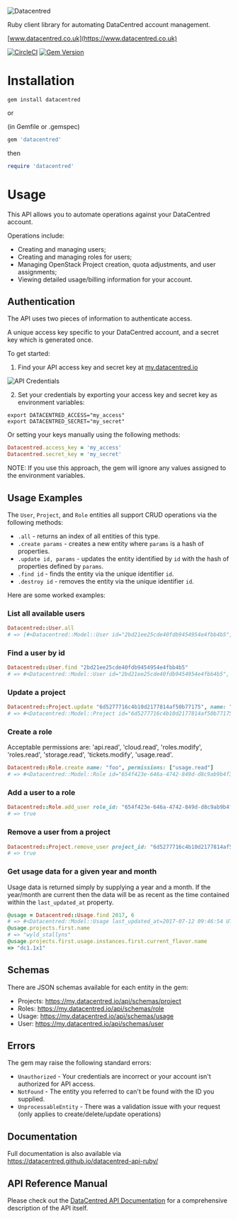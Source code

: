 ![Datacentred](https://assets-cdn.datacentred.io/assets/DC_Mono_B-903aac5ca4f5c6887193d880dbd1196deb8a978027eef5cb32de78b66d085935.png)

Ruby client library for automating DataCentred account management.

[www.datacentred.co.uk](https://www.datacentred.co.uk)

[![CircleCI](https://circleci.com/gh/datacentred/datacentred-api-ruby.svg?style=svg&circle-token=c284db6421742dcfe8c50f52945c31d9b976effb)](https://circleci.com/gh/datacentred/datacentred-api-ruby)
[![Gem Version](https://badge.fury.io/rb/datacentred.png)](http://badge.fury.io/rb/keybase-core)

# Installation

```
gem install datacentred
```

or

(in Gemfile or .gemspec)
```ruby
gem 'datacentred'
```

then

```ruby
require 'datacentred'
```

# Usage

This API allows you to automate operations against your DataCentred account.

Operations include:

* Creating and managing users;
* Creating and managing roles for users;
* Managing OpenStack Project creation, quota adjustments, and user assignments;
* Viewing detailed usage/billing information for your account.

## Authentication

The API uses two pieces of information to authenticate access.

A unique access key specific to your DataCentred account, and a secret key which is generated once.

To get started:

1. Find your API access key and secret key at [my.datacentred.io](https://my.datacentred.io)

![API Credentials](https://user-images.githubusercontent.com/98526/30334767-79f4617c-97d8-11e7-962c-ec3115d13896.png)

2. Set your credentials by exporting your access key and secret key as environment variables:

```
export DATACENTRED_ACCESS="my_access"
export DATACENTRED_SECRET="my_secret"
```

Or setting your keys manually using the following methods:

```ruby
Datacentred.access_key = 'my_access'
Datacentred.secret_key = 'my_secret'
```

NOTE: If you use this approach, the gem will ignore any values assigned to the environment variables.

## Usage Examples

The `User`, `Project`, and `Role` entities all support CRUD operations via the following methods:

* `.all` - returns an index of all entities of this type.
* `.create params` - creates a new entity where `params` is a hash of properties.
* `.update id, params` - updates the entity identified by `id` with the hash of properties defined by `params`.
* `.find id` - finds the entity via the unique identifier `id`.
* `.destroy id` - removes the entity via the unique identifier `id`.

Here are some worked examples:

### List all available users

```ruby
Datacentred::User.all
# => [#<Datacentred::Model::User id="2bd21ee25cde40fdb9454954e4fbb4b5", ...>, ...]
```

### Find a user by id

```ruby
Datacentred::User.find "2bd21ee25cde40fdb9454954e4fbb4b5"
# => #<Datacentred::Model::User id="2bd21ee25cde40fdb9454954e4fbb4b5", ...>
```

### Update a project

```ruby
Datacentred::Project.update "6d5277716c4b10d2177814af50b77175", name: "Foo"
# => #<Datacentred::Model::Project id="6d5277716c4b10d2177814af50b77175", name= "Foo", ...>
```

### Create a role

Acceptable permissions are: 'api.read', 'cloud.read', 'roles.modify', 'roles.read', 'storage.read', 'tickets.modify', 'usage.read'.

```ruby
Datacentred::Role.create name: "foo", permissions: ["usage.read"]
# => #<Datacentred::Model::Role id="654f423e-646a-4742-849d-d8c9ab9b4f39", name="foo", admin=false, permissions=["usage.read"] ...>
```

### Add a user to a role

```ruby
Datacentred::Role.add_user role_id: "654f423e-646a-4742-849d-d8c9ab9b4f39", user_id: "2bd21ee25cde40fdb9454954e4fbb4b5"
# => true
```

### Remove a user from a project

```ruby
Datacentred::Project.remove_user project_id: "6d5277716c4b10d2177814af50b77175", user_id: "2bd21ee25cde40fdb9454954e4fbb4b5"
# => true
```

### Get usage data for a given year and month

Usage data is returned simply by supplying a year and a month. If the year/month are current then the data will be as recent as the time contained within the `last_updated_at` property.

```ruby
@usage = Datacentred::Usage.find 2017, 6
# => #<Datacentred::Model::Usage last_updated_at=2017-07-12 09:46:54 UTC, projects=[{:id=>"37033518a4514f12adeb8346ac3f188c"
@usage.projects.first.name
# => "wyld_stallyns"
@usage.projects.first.usage.instances.first.current_flavor.name
=> "dc1.1x1"
```

## Schemas

There are JSON schemas available for each entity in the gem:

* Projects: https://my.datacentred.io/api/schemas/project
* Roles: https://my.datacentred.io/api/schemas/role
* Usage: https://my.datacentred.io/api/schemas/usage
* User: https://my.datacentred.io/api/schemas/user

## Errors

The gem may raise the following standard errors:

* `Unauthorized` - Your credentials are incorrect or your account isn't authorized for API access.
* `NotFound` - The entity you referred to can't be found with the ID you supplied.
* `UnprocessableEntity` - There was a validation issue with your request (only applies to create/delete/update operations)

## Documentation

Full documentation is also available via https://datacentred.github.io/datacentred-api-ruby/

## API Reference Manual

Please check out the [DataCentred API Documentation](https://my.datacentred.io/api/docs/v1) for a comprehensive description of the API itself.
